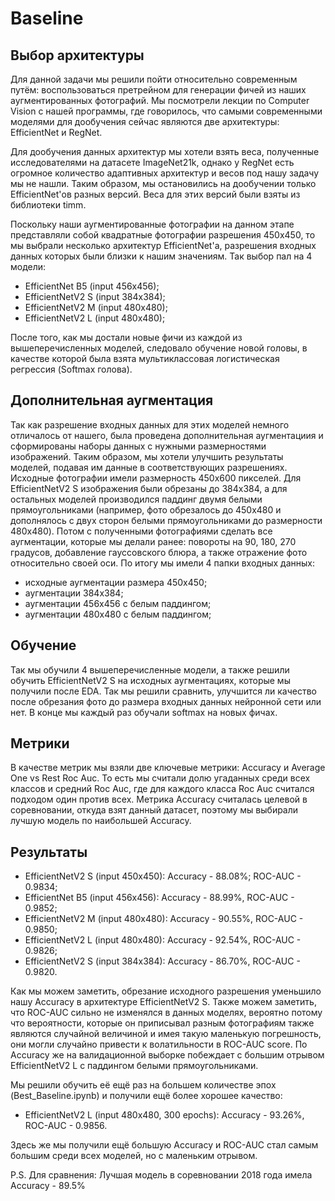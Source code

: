 # Baseline
## Выбор архитектуры
Для данной задачи мы решили пойти относительно современным путём: воспользоваться претрейном для генерации фичей из наших аугментированных фотографий. Мы посмотрели лекции по Computer Vision с нашей программы, где говорилось, что самыми современными моделями для дообучения сейчас являются две архитектуры: EfficientNet и RegNet. 

Для дообучения данных архитектур мы хотели взять веса, полученные исследователями на датасете ImageNet21k, однако у RegNet есть огромное количество адаптивных архитектур и весов под нашу задачу мы не нашли. Таким образом, мы остановились на дообучении только EfficientNet'ов разных версий. Веса для этих версий были взяты из библиотеки timm. 

Поскольку наши аугментированные фотографии на данном этапе представляли собой квадратные фотографии разрешения 450x450, то мы выбрали несколько архитектур EfficientNet'a, разрешения входных данных которых были близки к нашим значениям. Так выбор пал на 4 модели:

- EfficientNet B5 (input 456x456);
- EfficientNetV2 S (input 384x384);
- EfficientNetV2 M (input 480x480);
- EfficientNetV2 L (input 480x480);

После того, как мы достали новые фичи из каждой из вышеперечисленных моделей, следовало обучение новой головы, в качестве которой была взята мультиклассовая логистическая регрессия (Softmax голова).

## Дополнительная аугментация
Так как разрешение входных данных для этих моделей немного отличалось от нашего, была проведена дополнительная аугментациия и сформированы наборы данных с нужными размерностями изображений. Таким образом, мы хотели улучшить результаты моделей, подавая им данные в соответствующих разрешениях. Исходные фотографии имели размерность 450x600 пикселей. Для EfficientNetV2 S изображения были обрезаны до 384x384, а для остальных моделей производился паддинг двумя белыми прямоугольниками (например, фото обрезалось до 450x480 и дополнялось с двух сторон белыми прямоугольниками до размерности 480x480). Потом с полученными фотографиями сделать все аугментации, которые мы делали ранее: повороты на 90, 180, 270 градусов, добавление гауссовского блюра, а также отражение фото относительно своей оси. По итогу мы имели 4 папки входных данных: 
- исходные аугментации размера 450x450;
- аугментации 384x384;
- аугментации 456x456 с белым паддингом;
- аугментации 480x480 с белым паддингом;
## Обучение
Так мы обучили 4 вышеперечисленные модели, а также решили обучить EfficientNetV2 S на исходных аугментациях, которые мы получили после EDA. Так мы решили сравнить, улучшится ли качество после обрезания фото до размера входных данных нейронной сети или нет. В конце мы каждый раз обучали softmax на новых фичах. 
## Метрики
В качестве метрик мы взяли две ключевые метрики: Accuracy и Average One vs Rest Roc Auc. То есть мы считали долю угаданных среди всех классов и средний Roc Auc, где для каждого класса Roc Auc считался подходом один против всех. Метрика Accuracy считалась целевой в соревновании, откуда взят данный датасет, поэтому мы выбирали лучшую модель по наибольшей Accuracy.
## Результаты
- EfficientNetV2 S (input 450x450): Accuracy - 88.08%; ROC-AUC - 0.9834;
- EfficientNet B5 (input 456x456): Accuracy - 88.99%, ROC-AUC - 0.9852;
- EfficientNetV2 M (input 480x480): Accuracy - 90.55%, ROC-AUC - 0.9850;
- EfficientNetV2 L (input 480x480): Accuracy - 92.54%, ROC-AUC - 0.9826;
- EfficientNetV2 S (input 384x384): Accuracy - 86.70%, ROC-AUC - 0.9820.

Как мы можем заметить, обрезание исходного разрешения уменьшило нашу Accuracy в архитектуре EfficientNetV2 S. Также можем заметить, что ROC-AUC сильно не изменялся в данных моделях, вероятно потому что вероятности, которые он приписывал разным фотографиям также являются случайной величиной и имея такую маленькую погрешность, они могли случайно привести к волатильности в ROC-AUC score. По Accuracy же на валидационной выборке побеждает с большим отрывом EfficientNetV2 L с паддингом белыми прямоугольниками. 

Мы решили обучить её ещё раз на большем количестве эпох (Best_Baseline.ipynb) и получили ещё более хорошее качество:

-  EfficientNetV2 L (input 480x480, 300 epochs): Accuracy - 93.26%, ROC-AUC - 0.9856.

Здесь же мы получили ещё большую Accuracy и ROC-AUC стал самым большим среди всех моделей, но с маленьким отрывом. 

P.S. Для сравнения: Лучшая модель в соревновании 2018 года имела Accuracy - 89.5%
